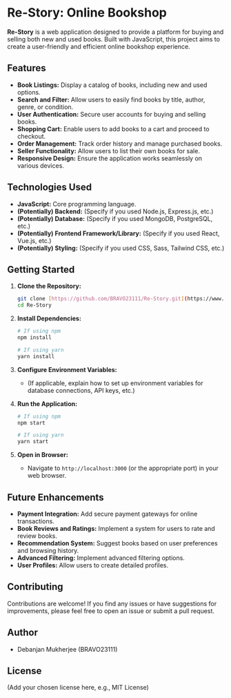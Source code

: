 # Re-Story: Online Bookshop

**Re-Story** is a web application designed to provide a platform for buying and selling both new and used books. Built with JavaScript, this project aims to create a user-friendly and efficient online bookshop experience.

## Features

* **Book Listings:** Display a catalog of books, including new and used options.
* **Search and Filter:** Allow users to easily find books by title, author, genre, or condition.
* **User Authentication:** Secure user accounts for buying and selling books.
* **Shopping Cart:** Enable users to add books to a cart and proceed to checkout.
* **Order Management:** Track order history and manage purchased books.
* **Seller Functionality:** Allow users to list their own books for sale.
* **Responsive Design:** Ensure the application works seamlessly on various devices.

## Technologies Used

* **JavaScript:** Core programming language.
* **(Potentially) Backend:** (Specify if you used Node.js, Express.js, etc.)
* **(Potentially) Database:** (Specify if you used MongoDB, PostgreSQL, etc.)
* **(Potentially) Frontend Framework/Library:** (Specify if you used React, Vue.js, etc.)
* **(Potentially) Styling:** (Specify if you used CSS, Sass, Tailwind CSS, etc.)

## Getting Started

1.  **Clone the Repository:**
    ```bash
    git clone [https://github.com/BRAVO23111/Re-Story.git](https://www.google.com/search?q=https://github.com/BRAVO23111/Re-Story.git)
    cd Re-Story
    ```

2.  **Install Dependencies:**
    ```bash
    # If using npm
    npm install

    # If using yarn
    yarn install
    ```

3.  **Configure Environment Variables:**
    * (If applicable, explain how to set up environment variables for database connections, API keys, etc.)

4.  **Run the Application:**
    ```bash
    # If using npm
    npm start

    # If using yarn
    yarn start
    ```

5.  **Open in Browser:**
    * Navigate to `http://localhost:3000` (or the appropriate port) in your web browser.

## Future Enhancements

* **Payment Integration:** Add secure payment gateways for online transactions.
* **Book Reviews and Ratings:** Implement a system for users to rate and review books.
* **Recommendation System:** Suggest books based on user preferences and browsing history.
* **Advanced Filtering:** Implement advanced filtering options.
* **User Profiles:** Allow users to create detailed profiles.

## Contributing

Contributions are welcome! If you find any issues or have suggestions for improvements, please feel free to open an issue or submit a pull request.

## Author

* Debanjan Mukherjee (BRAVO23111)

## License

(Add your chosen license here, e.g., MIT License)
